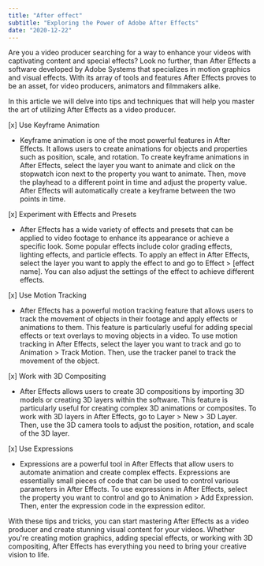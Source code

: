 ```yaml
---
title: "After effect"
subtitle: "Exploring the Power of Adobe After Effects"
date: "2020-12-22"
---
```



Are you a video producer searching for a way to enhance your videos with captivating content and special effects? Look no further, than After Effects a software developed by Adobe Systems that specializes in motion graphics and visual effects. With its array of tools and features After Effects proves to be an asset, for video producers, animators and filmmakers alike.


In this article we will delve into tips and techniques that will help you master the art of utilizing After Effects as a video producer.


[x] Use Keyframe Animation
  * Keyframe animation is one of the most powerful features in After Effects. It allows users to create animations for objects and properties such as position, scale, and rotation. To create keyframe animations in After Effects, select the layer you want to animate and click on the stopwatch icon next to the property you want to animate. Then, move the playhead to a different point in time and adjust the property value. After Effects will automatically create a keyframe between the two points in time.

[x] Experiment with Effects and Presets

  * After Effects has a wide variety of effects and presets that can be applied to video footage to enhance its appearance or achieve a specific look. Some popular effects include color grading effects, lighting effects, and particle effects. To apply an effect in After Effects, select the layer you want to apply the effect to and go to Effect > [effect name]. You can also adjust the settings of the effect to achieve different effects.

[x] Use Motion Tracking

  * After Effects has a powerful motion tracking feature that allows users to track the movement of objects in their footage and apply effects or animations to them. This feature is particularly useful for adding special effects or text overlays to moving objects in a video. To use motion tracking in After Effects, select the layer you want to track and go to Animation > Track Motion. Then, use the tracker panel to track the movement of the object.

[x] Work with 3D Compositing

  * After Effects allows users to create 3D compositions by importing 3D models or creating 3D layers within the software. This feature is particularly useful for creating complex 3D animations or composites. To work with 3D layers in After Effects, go to Layer > New > 3D Layer. Then, use the 3D camera tools to adjust the position, rotation, and scale of the 3D layer.

[x] Use Expressions

  * Expressions are a powerful tool in After Effects that allow users to automate animation and create complex effects. Expressions are essentially small pieces of code that can be used to control various parameters in After Effects. To use expressions in After Effects, select the property you want to control and go to Animation > Add Expression. Then, enter the expression code in the expression editor.

With these tips and tricks, you can start mastering After Effects as a video producer and create stunning visual content for your videos. Whether you're creating motion graphics, adding special effects, or working with 3D compositing, After Effects has everything you need to bring your creative vision to life.
